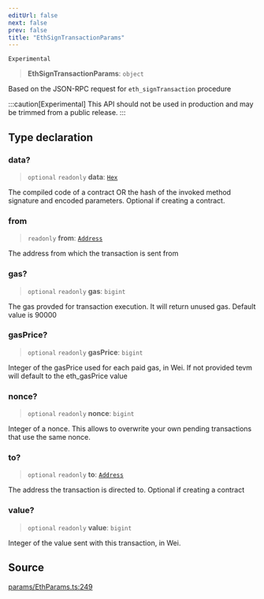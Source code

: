 ```yaml
---
editUrl: false
next: false
prev: false
title: "EthSignTransactionParams"
---
```


`Experimental`

> **EthSignTransactionParams**: `object`

Based on the JSON-RPC request for `eth_signTransaction` procedure

:::caution[Experimental]
This API should not be used in production and may be trimmed from a public release.
:::

## Type declaration

### data?

> `optional` `readonly` **data**: [`Hex`](/reference/tevm/actions-types/type-aliases/hex/)

The compiled code of a contract OR the hash of the invoked method signature and encoded parameters.
Optional if creating a contract.

### from

> `readonly` **from**: [`Address`](/reference/tevm/actions-types/type-aliases/address/)

The address from which the transaction is sent from

### gas?

> `optional` `readonly` **gas**: `bigint`

The gas provded for transaction execution. It will return unused gas.
Default value is 90000

### gasPrice?

> `optional` `readonly` **gasPrice**: `bigint`

Integer of the gasPrice used for each paid gas, in Wei.
If not provided tevm will default to the eth_gasPrice value

### nonce?

> `optional` `readonly` **nonce**: `bigint`

Integer of a nonce. This allows to overwrite your own pending transactions that use the same nonce.

### to?

> `optional` `readonly` **to**: [`Address`](/reference/tevm/actions-types/type-aliases/address/)

The address the transaction is directed to. Optional if
creating a contract

### value?

> `optional` `readonly` **value**: `bigint`

Integer of the value sent with this transaction, in Wei.

## Source

[params/EthParams.ts:249](https://github.com/evmts/tevm-monorepo/blob/main/packages/actions-types/src/params/EthParams.ts#L249)
